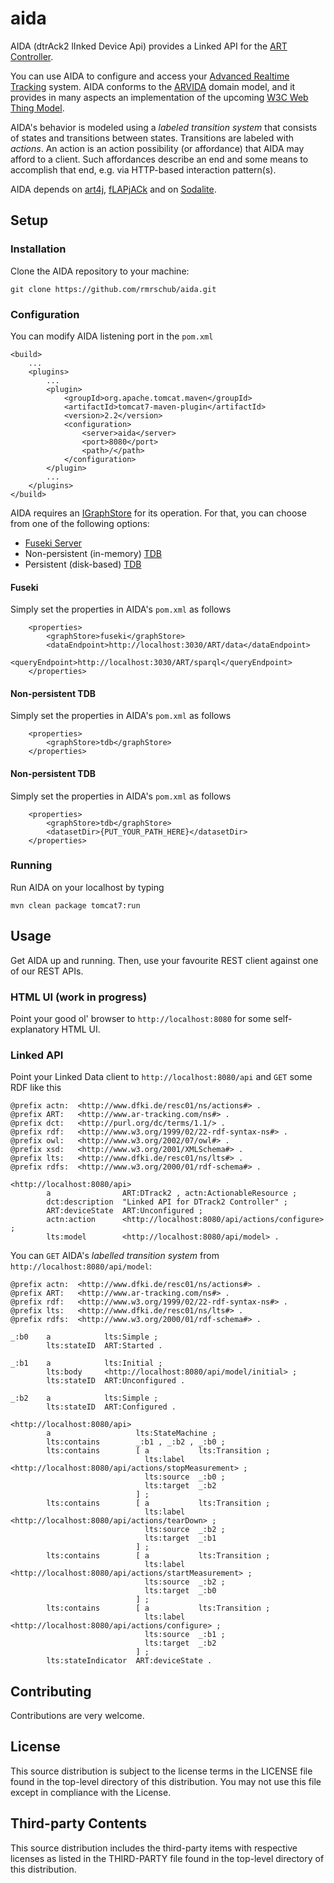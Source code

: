 # aida
AIDA (dtrAck2 lInked Device Api) provides a Linked API for the [ART Controller](http://www.ar-tracking.com/products/tracking-systems/arttrack-system/art-controller/).

You can use AIDA to configure and access your [Advanced Realtime Tracking](www.ar-tracking.com) system.
AIDA conforms to the [ARVIDA](http://ww.arvida.de) domain model, and it provides in many aspects an implementation of the upcoming [W3C Web Thing Model](https://www.w3.org/Submission/wot-model/).

AIDA's behavior is modeled using a *labeled transition system* that consists of states and transitions between states.
Transitions are labeled with *actions*. 
An action is an action possibility (or affordance) that AIDA may afford to a client. 
Such affordances describe an end and some means to accomplish that end, e.g. via HTTP-based interaction pattern(s). 

AIDA depends on [art4j](https://github.com/rmrschub/flapjack), [fLAPjACk](https://github.com/rmrschub/flapjack) and on [Sodalite](https://github.com/rmrschub/sodalite).


## Setup 

### Installation
Clone the AIDA repository to your machine: 
```
git clone https://github.com/rmrschub/aida.git
```

### Configuration
You can modify AIDA listening port in the `pom.xml`
```
<build>
	...
	<plugins>
		...
		<plugin>
			<groupId>org.apache.tomcat.maven</groupId>
			<artifactId>tomcat7-maven-plugin</artifactId>
			<version>2.2</version>
			<configuration>
				<server>aida</server>
				<port>8080</port>
				<path>/</path>
			</configuration>
		</plugin>
		...
	</plugins>
</build>
```

AIDA requires an [IGraphStore](https://github.com/rmrschub/igraphstore) for its operation.
For that, you can choose from one of the following options: 
* [Fuseki Server](https://jena.apache.org/documentation/fuseki2/index.html)
* Non-persistent (in-memory) [TDB](https://jena.apache.org/documentation/tdb/index.html)
* Persistent (disk-based) [TDB](https://jena.apache.org/documentation/tdb/index.html)

#### Fuseki
Simply set the properties in AIDA's `pom.xml` as follows
```
  	<properties>
  		<graphStore>fuseki</graphStore>
    	<dataEndpoint>http://localhost:3030/ART/data</dataEndpoint>
    	<queryEndpoint>http://localhost:3030/ART/sparql</queryEndpoint>
	</properties>
```

#### Non-persistent TDB
Simply set the properties in AIDA's `pom.xml` as follows
```
  	<properties>
  		<graphStore>tdb</graphStore>
	</properties>
```

#### Non-persistent TDB
Simply set the properties in AIDA's `pom.xml` as follows
```
  	<properties>
  		<graphStore>tdb</graphStore>
  		<datasetDir>{PUT_YOUR_PATH_HERE}</datasetDir>
	</properties>
```

### Running
Run AIDA on your localhost by typing
```
mvn clean package tomcat7:run
```

## Usage
Get AIDA up and running. Then, use your favourite REST client against one of our REST APIs.

### HTML UI (work in progress)
Point your good ol' browser to `http://localhost:8080` for some self-explanatory HTML UI.

### Linked API
Point your Linked Data client to `http://localhost:8080/api` and `GET` some RDF like this
```
@prefix actn:  <http://www.dfki.de/resc01/ns/actions#> .
@prefix ART:   <http://www.ar-tracking.com/ns#> .
@prefix dct:   <http://purl.org/dc/terms/1.1/> .
@prefix rdf:   <http://www.w3.org/1999/02/22-rdf-syntax-ns#> .
@prefix owl:   <http://www.w3.org/2002/07/owl#> .
@prefix xsd:   <http://www.w3.org/2001/XMLSchema#> .
@prefix lts:   <http://www.dfki.de/resc01/ns/lts#> .
@prefix rdfs:  <http://www.w3.org/2000/01/rdf-schema#> .

<http://localhost:8080/api>
        a                ART:DTrack2 , actn:ActionableResource ;
        dct:description  "Linked API for DTrack2 Controller" ;
        ART:deviceState  ART:Unconfigured ;
        actn:action      <http://localhost:8080/api/actions/configure> ;
        lts:model        <http://localhost:8080/api/model> .
```

You can `GET` AIDA's *labelled transition system* from `http://localhost:8080/api/model`:
```
@prefix actn:  <http://www.dfki.de/resc01/ns/actions#> .
@prefix ART:   <http://www.ar-tracking.com/ns#> .
@prefix rdf:   <http://www.w3.org/1999/02/22-rdf-syntax-ns#> .
@prefix lts:   <http://www.dfki.de/resc01/ns/lts#> .
@prefix rdfs:  <http://www.w3.org/2000/01/rdf-schema#> .

_:b0    a            lts:Simple ;
        lts:stateID  ART:Started .

_:b1    a            lts:Initial ;
        lts:body     <http://localhost:8080/api/model/initial> ;
        lts:stateID  ART:Unconfigured .

_:b2    a            lts:Simple ;
        lts:stateID  ART:Configured .

<http://localhost:8080/api>
        a                   lts:StateMachine ;
        lts:contains        _:b1 , _:b2 , _:b0 ;
        lts:contains        [ a           lts:Transition ;
                              lts:label   <http://localhost:8080/api/actions/stopMeasurement> ;
                              lts:source  _:b0 ;
                              lts:target  _:b2
                            ] ;
        lts:contains        [ a           lts:Transition ;
                              lts:label   <http://localhost:8080/api/actions/tearDown> ;
                              lts:source  _:b2 ;
                              lts:target  _:b1
                            ] ;
        lts:contains        [ a           lts:Transition ;
                              lts:label   <http://localhost:8080/api/actions/startMeasurement> ;
                              lts:source  _:b2 ;
                              lts:target  _:b0
                            ] ;
        lts:contains        [ a           lts:Transition ;
                              lts:label   <http://localhost:8080/api/actions/configure> ;
                              lts:source  _:b1 ;
                              lts:target  _:b2
                            ] ;
        lts:stateIndicator  ART:deviceState .
```


## Contributing
Contributions are very welcome.

## License
This source distribution is subject to the license terms in the LICENSE file found in the top-level directory of this distribution.
You may not use this file except in compliance with the License.

## Third-party Contents
This source distribution includes the third-party items with respective licenses as listed in the THIRD-PARTY file found in the top-level directory of this distribution.